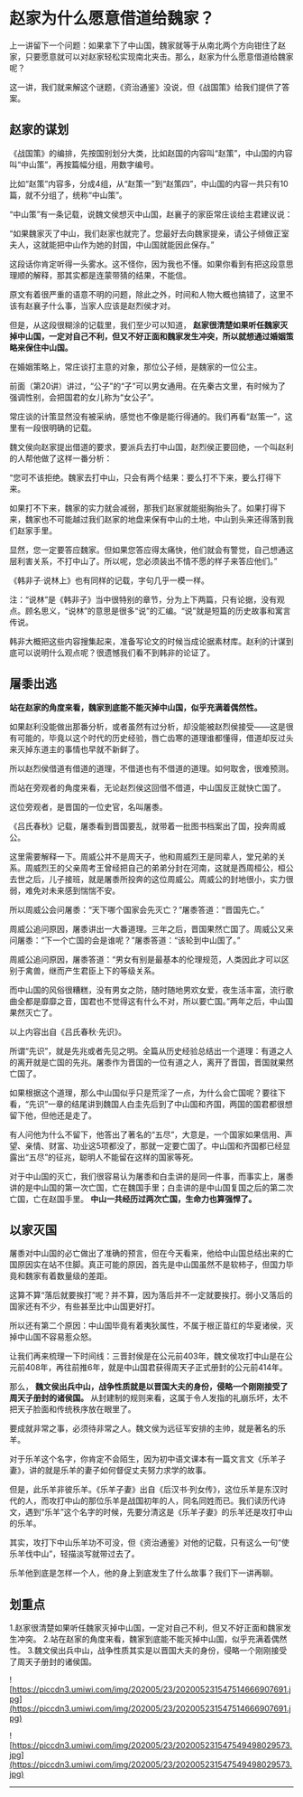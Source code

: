 # 赵家为什么愿意借道给魏家？

上一讲留下一个问题：如果拿下了中山国，魏家就等于从南北两个方向钳住了赵家，只要愿意就可以对赵家轻松实现南北夹击。那么，赵家为什么愿意借道给魏家呢？

这一讲，我们就来解这个谜题，《资治通鉴》没说，但《战国策》给我们提供了答案。

## 赵家的谋划

《战国策》的编排，先按国别划分大类，比如赵国的内容叫“赵策”，中山国的内容叫“中山策”，再按篇幅分组，用数字编号。

比如“赵策”内容多，分成4组，从“赵策一”到“赵策四”，中山国的内容一共只有10篇，就不分组了，统称“中山策”。

“中山策”有一条记载，说魏文侯想灭中山国，赵襄子的家臣常庄谈给主君建议说：

“如果魏家灭了中山，我们赵家也就完了。您最好去向魏家提亲，请公子倾做正室夫人，这就能把中山作为她的封国，中山国就能因此保存。”

这段话你肯定听得一头雾水。这不怪你，因为我也不懂。如果你看到有把这段意思理顺的解释，那其实都是连蒙带猜的结果，不能信。

原文有着很严重的语意不明的问题，除此之外，时间和人物大概也搞错了，这里不该有赵襄子什么事，当家人应该是赵烈侯才对。

但是，从这段很糊涂的记载里，我们至少可以知道， **赵家很清楚如果听任魏家灭掉中山国，一定对自己不利，但又不好正面和魏家发生冲突，所以就想通过婚姻策略来保住中山国。**

在婚姻策略上，常庄谈打主意的对象，那位公子倾，是魏家的一位公主。

前面（第20讲）讲过，“公子”的“子”可以男女通用。在先秦古文里，有时候为了强调性别，会把国君的女儿称为“女公子”。

常庄谈的计策显然没有被采纳，感觉也不像是能行得通的。我们再看“赵策一”，这里有一段很明确的记载。

魏文侯向赵家提出借道的要求，要派兵去打中山国，赵烈侯正要回绝，一个叫赵利的人帮他做了这样一番分析：

“您可不该拒绝。魏家去打中山，只会有两个结果：要么打不下来，要么打得下来。

如果打不下来，魏家的实力就会减弱，那我们赵家就能挺胸抬头了。如果打得下来，魏家也不可能越过我们赵家的地盘来保有中山的土地，中山到头来还得落到我们赵家手里。

显然，您一定要答应魏家。但如果您答应得太痛快，他们就会有警觉，自己想通这层利害关系，不打中山了。所以呢，您必须装出不情不愿的样子来答应他们。”

《韩非子·说林上》也有同样的记载，字句几乎一模一样。

注：“说林”是《韩非子》当中很特别的章节，分为上下两篇，只有论据，没有观点。顾名思义，“说林”的意思是很多“说”的汇编。“说”就是短篇的历史故事和寓言传说。

韩非大概把这些内容搜集起来，准备写论文的时候当成论据素材库。赵利的计谋到底可以说明什么观点呢？很遗憾我们看不到韩非的论证了。

## 屠黍出逃

 **站在赵家的角度来看，魏家到底能不能灭掉中山国，似乎充满着偶然性。**

如果赵利没能做出那番分析，或者虽然有过分析，却没能被赵烈侯接受——这是很有可能的，毕竟以这个时代的历史经验，唇亡齿寒的道理谁都懂得，借道却反过头来灭掉东道主的事情也早就不新鲜了。

所以赵烈侯借道有借道的道理，不借道也有不借道的道理。如何取舍，很难预测。

而站在旁观者的角度来看，无论赵烈侯这回借不借道，中山国反正就快亡国了。

这位旁观者，是晋国的一位史官，名叫屠黍。

《吕氏春秋》记载，屠黍看到晋国要乱，就带着一批图书档案出了国，投奔周威公。

这里需要解释一下。周威公并不是周天子，他和周威烈王是同辈人，堂兄弟的关系。周威烈王的父亲周考王曾经把自己的弟弟分封在河南，这就是西周桓公，桓公去世之后，儿子接班，就是屠黍所投奔的这位周威公。周威公的封地很小，实力很弱，难免对未来感到惴惴不安。

所以周威公会问屠黍：“天下哪个国家会先灭亡？”屠黍答道：“晋国先亡。”

周威公追问原因，屠黍讲出一大番道理。三年之后，晋国果然亡国了。周威公又来问屠黍：“下一个亡国的会是谁呢？”屠黍答道：“该轮到中山国了。”

周威公追问原因，屠黍答道：“男女有别是最基本的伦理规范，人类因此才可以区别于禽兽，继而产生君臣上下的等级关系。

而中山国的风俗很糟糕，没有男女之防，随时随地男欢女爱，夜生活丰富，流行歌曲全都是靡靡之音，国君也不觉得这有什么不对，所以要亡国。”两年之后，中山国果然灭亡了。

以上内容出自《吕氏春秋·先识》。

所谓“先识”，就是先兆或者先见之明。全篇从历史经验总结出一个道理：有道之人的离开就是亡国的先兆。屠黍作为晋国的一位有道之人，离开了晋国，晋国就果然亡国了。

如果根据这个道理，那么中山国似乎只是荒淫了一点，为什么会亡国呢？要往下看，“先识”一章的结尾讲到魏国人白圭先后到了中山国和齐国，两国的国君都很想留下他，但他还是走了。

有人问他为什么不留下，他答出了著名的“五尽”，大意是，一个国家如果信用、声望、亲情、财富、功业这5项都没了，那就一定要亡国了。中山国和齐国都已经显露出“五尽”的征兆，聪明人不能留在这样的国家等死。

对于中山国的灭亡，我们很容易认为屠黍和白圭讲的是同一件事，而事实上，屠黍讲的是中山国的第一次亡国，亡在魏国手里；白圭讲的是中山国复国之后的第二次亡国，亡在赵国手里。 **中山一共经历过两次亡国，生命力也算强悍了。**

## 以家灭国

屠黍对中山国的必亡做出了准确的预言，但在今天看来，他给中山国总结出来的亡国原因实在站不住脚。真正可能的原因，首先是中山国虽然不是软柿子，但国力毕竟和魏家有着数量级的差距。

这算不算“落后就要挨打”呢？并不算，因为落后并不一定就要挨打。弱小又落后的国家还有不少，有些甚至比中山国更好打。

所以还有第二个原因：中山国毕竟有着夷狄属性，不属于根正苗红的华夏诸侯，灭掉中山国不容易惹众怒。

让我们再来梳理一下时间线：三晋封侯是在公元前403年，魏文侯攻打中山是在公元前408年，再往前推6年，就是中山国君获得周天子正式册封的公元前414年。

那么， **魏文侯出兵中山，战争性质就是以晋国大夫的身份，侵略一个刚刚接受了周天子册封的诸侯国。** 从封建制的规则来看，这属于令人发指的礼崩乐坏，太不把天子脸面和传统秩序放在眼里了。

要成就非常之事，必须待非常之人。魏文侯为远征军安排的主帅，就是著名的乐羊。

对于乐羊这个名字，你肯定不会陌生，因为初中语文课本有一篇文言文《乐羊子妻》，讲的就是乐羊的妻子如何督促丈夫努力求学的故事。

但是，此乐羊非彼乐羊。《乐羊子妻》出自《后汉书·列女传》，这位乐羊是东汉时代的人，而攻打中山的那位乐羊是战国初年的人，同名同姓而已。我们读历代诗文，遇到“乐羊”这个名字的时候，先要分清这是《乐羊子妻》的乐羊还是攻打中山的乐羊。

其实，攻打下中山乐羊功不可没，但《资治通鉴》对他的记载，只有这么一句“使乐羊伐中山”，轻描淡写就带过去了。

乐羊他到底是怎样一个人，他的身上到底发生了什么故事？我们下一讲再聊。

## 划重点

1.赵家很清楚如果听任魏家灭掉中山国，一定对自己不利，但又不好正面和魏家发生冲突。
2.站在赵家的角度来看，魏家到底能不能灭掉中山国，似乎充满着偶然性。
3.魏文侯出兵中山，战争性质其实是以晋国大夫的身份，侵略一个刚刚接受了周天子册封的诸侯国。

![https://piccdn3.umiwi.com/img/202005/23/202005231547514666907691.jpg](https://piccdn3.umiwi.com/img/202005/23/202005231547514666907691.jpg)

![https://piccdn3.umiwi.com/img/202005/23/202005231547549498029573.jpg](https://piccdn3.umiwi.com/img/202005/23/202005231547549498029573.jpg)

---
